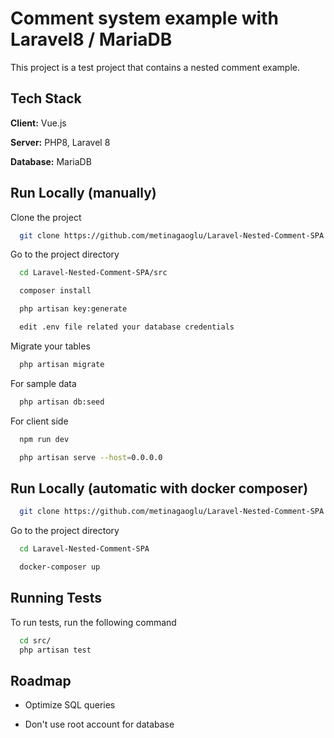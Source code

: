 # Comment system example with Laravel8 / MariaDB


This project is a test project that contains a nested comment example.


## Tech Stack

**Client:** Vue.js

**Server:** PHP8, Laravel 8

**Database:** MariaDB


## Run Locally (manually)

Clone the project

```bash
  git clone https://github.com/metinagaoglu/Laravel-Nested-Comment-SPA
```

Go to the project directory

```bash
  cd Laravel-Nested-Comment-SPA/src
```

```bash
  composer install
```

```bash
  php artisan key:generate
```

```bash
  edit .env file related your database credentials
```

Migrate your tables

```bash
  php artisan migrate
```

For sample data

```bash
  php artisan db:seed
```

For client side

```bash
  npm run dev
```

```bash
  php artisan serve --host=0.0.0.0
```

## Run Locally (automatic with docker composer)


```bash
  git clone https://github.com/metinagaoglu/Laravel-Nested-Comment-SPA
```

Go to the project directory

```bash
  cd Laravel-Nested-Comment-SPA
```

```bash
  docker-composer up
```

## Running Tests

To run tests, run the following command

```bash
  cd src/
  php artisan test
```


## Roadmap


- Optimize SQL queries

- Don't use root account for database
